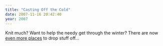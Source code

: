 ```yaml
---
title: "Casting Off the Cold"
date: 2007-11-16 20:42:40
year: 2007
---
```

Knit much?  Want to help the needy get through the winter?  There are now <a href="http://www.streetknit.ca/?p=44">even more places</a> to drop stuff off…

